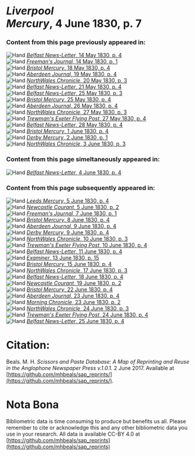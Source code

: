 # *Liverpool Mercury*, 4 June 1830, p. 7  
  
### Content from this page previously appeared in:  
![Hand](http://scissorsandpaste.net/wp-content/uploads/2017/06/smallhandpointer.png) [*Belfast News-Letter*, 14 May 1830, p. 4](https://mhbeals.github.io/sap_html/Belfast-News-Letter/Belfast-News-Letter-14-May-1830-p-4)  
![Hand](http://scissorsandpaste.net/wp-content/uploads/2017/06/smallhandpointer.png) [*Freeman's Journal*, 14 May 1830, p. 1](https://mhbeals.github.io/sap_html/Freeman's-Journal/Freeman's-Journal-14-May-1830-p-1)  
![Hand](http://scissorsandpaste.net/wp-content/uploads/2017/06/smallhandpointer.png) [*Bristol Mercury*, 18 May 1830, p. 4](https://mhbeals.github.io/sap_html/Bristol-Mercury/Bristol-Mercury-18-May-1830-p-4)  
![Hand](http://scissorsandpaste.net/wp-content/uploads/2017/06/smallhandpointer.png) [*Aberdeen Journal*, 19 May 1830, p. 4](https://mhbeals.github.io/sap_html/Aberdeen-Journal/Aberdeen-Journal-19-May-1830-p-4)  
![Hand](http://scissorsandpaste.net/wp-content/uploads/2017/06/smallhandpointer.png) [*NorthWales Chronicle*, 20 May 1830, p. 3](https://mhbeals.github.io/sap_html/NorthWales-Chronicle/NorthWales-Chronicle-20-May-1830-p-3)  
![Hand](http://scissorsandpaste.net/wp-content/uploads/2017/06/smallhandpointer.png) [*Belfast News-Letter*, 21 May 1830, p. 4](https://mhbeals.github.io/sap_html/Belfast-News-Letter/Belfast-News-Letter-21-May-1830-p-4)  
![Hand](http://scissorsandpaste.net/wp-content/uploads/2017/06/smallhandpointer.png) [*Belfast News-Letter*, 25 May 1830, p. 3](https://mhbeals.github.io/sap_html/Belfast-News-Letter/Belfast-News-Letter-25-May-1830-p-3)  
![Hand](http://scissorsandpaste.net/wp-content/uploads/2017/06/smallhandpointer.png) [*Bristol Mercury*, 25 May 1830, p. 4](https://mhbeals.github.io/sap_html/Bristol-Mercury/Bristol-Mercury-25-May-1830-p-4)  
![Hand](http://scissorsandpaste.net/wp-content/uploads/2017/06/smallhandpointer.png) [*Aberdeen Journal*, 26 May 1830, p. 4](https://mhbeals.github.io/sap_html/Aberdeen-Journal/Aberdeen-Journal-26-May-1830-p-4)  
![Hand](http://scissorsandpaste.net/wp-content/uploads/2017/06/smallhandpointer.png) [*NorthWales Chronicle*, 27 May 1830, p. 3](https://mhbeals.github.io/sap_html/NorthWales-Chronicle/NorthWales-Chronicle-27-May-1830-p-3)  
![Hand](http://scissorsandpaste.net/wp-content/uploads/2017/06/smallhandpointer.png) [*Trewman's Exeter Flying Post*, 27 May 1830, p. 4](https://mhbeals.github.io/sap_html/Trewman's-Exeter-Flying-Post/Trewman's-Exeter-Flying-Post-27-May-1830-p-4)  
![Hand](http://scissorsandpaste.net/wp-content/uploads/2017/06/smallhandpointer.png) [*Belfast News-Letter*, 28 May 1830, p. 4](https://mhbeals.github.io/sap_html/Belfast-News-Letter/Belfast-News-Letter-28-May-1830-p-4)  
![Hand](http://scissorsandpaste.net/wp-content/uploads/2017/06/smallhandpointer.png) [*Bristol Mercury*, 1 June 1830, p. 4](https://mhbeals.github.io/sap_html/Bristol-Mercury/Bristol-Mercury-1-June-1830-p-4)  
![Hand](http://scissorsandpaste.net/wp-content/uploads/2017/06/smallhandpointer.png) [*Derby Mercury*, 2 June 1830, p. 1](https://mhbeals.github.io/sap_html/Derby-Mercury/Derby-Mercury-2-June-1830-p-1)  
![Hand](http://scissorsandpaste.net/wp-content/uploads/2017/06/smallhandpointer.png) [*NorthWales Chronicle*, 3 June 1830, p. 3](https://mhbeals.github.io/sap_html/NorthWales-Chronicle/NorthWales-Chronicle-3-June-1830-p-3)  
  
### Content from this page simeltaneously appeared in:  
![Hand](http://scissorsandpaste.net/wp-content/uploads/2017/06/smallhandpointer.png) [*Belfast News-Letter*, 4 June 1830, p. 4](https://mhbeals.github.io/sap_html/Belfast-News-Letter/Belfast-News-Letter-4-June-1830-p-4)  
  
### Content from this page subsequently appeared in:  
![Hand](http://scissorsandpaste.net/wp-content/uploads/2017/06/smallhandpointer.png) [*Leeds Mercury*, 5 June 1830, p. 4](https://mhbeals.github.io/sap_html/Leeds-Mercury/Leeds-Mercury-5-June-1830-p-4)  
![Hand](http://scissorsandpaste.net/wp-content/uploads/2017/06/smallhandpointer.png) [*Newcastle Courant*, 5 June 1830, p. 2](https://mhbeals.github.io/sap_html/Newcastle-Courant/Newcastle-Courant-5-June-1830-p-2)  
![Hand](http://scissorsandpaste.net/wp-content/uploads/2017/06/smallhandpointer.png) [*Freeman's Journal*, 7 June 1830, p. 1](https://mhbeals.github.io/sap_html/Freeman's-Journal/Freeman's-Journal-7-June-1830-p-1)  
![Hand](http://scissorsandpaste.net/wp-content/uploads/2017/06/smallhandpointer.png) [*Bristol Mercury*, 8 June 1830, p. 4](https://mhbeals.github.io/sap_html/Bristol-Mercury/Bristol-Mercury-8-June-1830-p-4)  
![Hand](http://scissorsandpaste.net/wp-content/uploads/2017/06/smallhandpointer.png) [*Aberdeen Journal*, 9 June 1830, p. 4](https://mhbeals.github.io/sap_html/Aberdeen-Journal/Aberdeen-Journal-9-June-1830-p-4)  
![Hand](http://scissorsandpaste.net/wp-content/uploads/2017/06/smallhandpointer.png) [*Derby Mercury*, 9 June 1830, p. 4](https://mhbeals.github.io/sap_html/Derby-Mercury/Derby-Mercury-9-June-1830-p-4)  
![Hand](http://scissorsandpaste.net/wp-content/uploads/2017/06/smallhandpointer.png) [*NorthWales Chronicle*, 10 June 1830, p. 3](https://mhbeals.github.io/sap_html/NorthWales-Chronicle/NorthWales-Chronicle-10-June-1830-p-3)  
![Hand](http://scissorsandpaste.net/wp-content/uploads/2017/06/smallhandpointer.png) [*Trewman's Exeter Flying Post*, 10 June 1830, p. 4](https://mhbeals.github.io/sap_html/Trewman's-Exeter-Flying-Post/Trewman's-Exeter-Flying-Post-10-June-1830-p-4)  
![Hand](http://scissorsandpaste.net/wp-content/uploads/2017/06/smallhandpointer.png) [*Belfast News-Letter*, 11 June 1830, p. 4](https://mhbeals.github.io/sap_html/Belfast-News-Letter/Belfast-News-Letter-11-June-1830-p-4)  
![Hand](http://scissorsandpaste.net/wp-content/uploads/2017/06/smallhandpointer.png) [*Examiner*, 13 June 1830, p. 15](https://mhbeals.github.io/sap_html/Examiner/Examiner-13-June-1830-p-15)  
![Hand](http://scissorsandpaste.net/wp-content/uploads/2017/06/smallhandpointer.png) [*Bristol Mercury*, 15 June 1830, p. 4](https://mhbeals.github.io/sap_html/Bristol-Mercury/Bristol-Mercury-15-June-1830-p-4)  
![Hand](http://scissorsandpaste.net/wp-content/uploads/2017/06/smallhandpointer.png) [*NorthWales Chronicle*, 17 June 1830, p. 3](https://mhbeals.github.io/sap_html/NorthWales-Chronicle/NorthWales-Chronicle-17-June-1830-p-3)  
![Hand](http://scissorsandpaste.net/wp-content/uploads/2017/06/smallhandpointer.png) [*Belfast News-Letter*, 18 June 1830, p. 4](https://mhbeals.github.io/sap_html/Belfast-News-Letter/Belfast-News-Letter-18-June-1830-p-4)  
![Hand](http://scissorsandpaste.net/wp-content/uploads/2017/06/smallhandpointer.png) [*Newcastle Courant*, 19 June 1830, p. 2](https://mhbeals.github.io/sap_html/Newcastle-Courant/Newcastle-Courant-19-June-1830-p-2)  
![Hand](http://scissorsandpaste.net/wp-content/uploads/2017/06/smallhandpointer.png) [*Bristol Mercury*, 22 June 1830, p. 4](https://mhbeals.github.io/sap_html/Bristol-Mercury/Bristol-Mercury-22-June-1830-p-4)  
![Hand](http://scissorsandpaste.net/wp-content/uploads/2017/06/smallhandpointer.png) [*Aberdeen Journal*, 23 June 1830, p. 4](https://mhbeals.github.io/sap_html/Aberdeen-Journal/Aberdeen-Journal-23-June-1830-p-4)  
![Hand](http://scissorsandpaste.net/wp-content/uploads/2017/06/smallhandpointer.png) [*Morning Chronicle*, 23 June 1830, p. 2](https://mhbeals.github.io/sap_html/Morning-Chronicle/Morning-Chronicle-23-June-1830-p-2)  
![Hand](http://scissorsandpaste.net/wp-content/uploads/2017/06/smallhandpointer.png) [*NorthWales Chronicle*, 24 June 1830, p. 3](https://mhbeals.github.io/sap_html/NorthWales-Chronicle/NorthWales-Chronicle-24-June-1830-p-3)  
![Hand](http://scissorsandpaste.net/wp-content/uploads/2017/06/smallhandpointer.png) [*Trewman's Exeter Flying Post*, 24 June 1830, p. 4](https://mhbeals.github.io/sap_html/Trewman's-Exeter-Flying-Post/Trewman's-Exeter-Flying-Post-24-June-1830-p-4)  
![Hand](http://scissorsandpaste.net/wp-content/uploads/2017/06/smallhandpointer.png) [*Belfast News-Letter*, 25 June 1830, p. 4](https://mhbeals.github.io/sap_html/Belfast-News-Letter/Belfast-News-Letter-25-June-1830-p-4)  


# Citation: 

Beals. M. H. *Scissors and Paste Database: A Map of Reprinting and Reuse in the Anglophone Newspaper Press v.1.0.1.* 2 June 2017. Available at [https://github.com/mhbeals/sap_reprints/](https://github.com/mhbeals/sap_reprints/). 

# Nota Bona

Bibliometric data is time consuming to produce but benefits us all. Please remember to cite or acknowledge this and any other bibliometric data you use in your research. All data is available CC-BY 4.0 at [https://github.com/mhbeals/sap_reprints](https://github.com/mhbeals/sap_reprints)